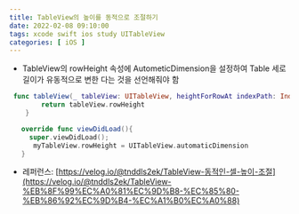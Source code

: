 ```yaml
---
title: TableView의 높이를 동적으로 조절하기
date: 2022-02-08 09:10:00
tags: xcode swift ios study UITableView
categories: [ iOS ]
---
```


- TableView의 rowHeight 속성에 AutometicDimension을 설정하여 Table 세로 길이가 유동적으로 변한 다는 것을 선언해줘야 함

```swift
 func tableView(_ tableView: UITableView, heightForRowAt indexPath: IndexPath) -> CGFloat {
        return tableView.rowHeight
    }
```

```swift
   override func viewDidLoad(){
     super.viewDidLoad();
      myTableView.rowHeight = UITableView.automaticDimension
   }
```

- 레퍼런스: [https://velog.io/@tnddls2ek/TableView-동적인-셀-높이-조절](https://velog.io/@tnddls2ek/TableView-%EB%8F%99%EC%A0%81%EC%9D%B8-%EC%85%80-%EB%86%92%EC%9D%B4-%EC%A1%B0%EC%A0%88)
